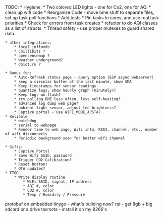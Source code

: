 TODO:
    * Hygiene:
        * Two colored LED lights - one for Co2, one for AQI
        * clean up wifi code
        * Reorganize Code - move bme stuff to separate files, set up task poll functions
        * Add tests
        * Pin tasks to cores, and use real task priorities
        * Check for errrors from task creates
        * refactor to do AQI classes as a list of structs.
        * Thread safety - use proper mutexes to guard shared data.

    * other integrations:
        * local influxdb
        * Chillibits ?
        * opensensemap ?
        * weather underground?
        * doiot.ru ?

    * Bonus fun:
        * Auto-Refresh status page - query option (ESP async webserver)
        * keep a circular buffer of the last minute, show SMA
        * Keep timestamps for sensor readings
        * quantize logs, show hourly graph (minutely?)
        * Keep logs on flash?
        * try polling BME less often, less self-heating?
        * advanced log dump web page?
        * ambient light sensor, adjust led brightness?
        * Captive portal - use WIFI_MODE_APSTA?
    * Reliable
        * watchdog
        * serial to webpage
        * Render time to web page, Wifi info, RSSI, channel, etc., number of wifi disconnects
        * Periodic background scan for better wifi channel

    * Gifts:
        * Captive Portal
        * Save Wifi SSID, password
        * Trigger CO2 Calibration?
        * Reset button?
        * OTA updates?
    * TTGO
        * Write display routine
            * WiFi SSID, signal, IP address
            * AQI #, color
            * CO2 #, color
            * Temp / Humidity / Pressure
    
  
protobuf on embedded
tinygo - what's building now?
rpi - get 8gb + big sdcard or a drive
tasmota - install it on my 8266's
